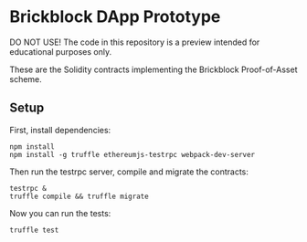 # Brickblock DApp Prototype

DO NOT USE! The code in this repository is a preview intended for educational purposes only. 

These are the Solidity contracts implementing the Brickblock Proof-of-Asset scheme.

## Setup

First, install dependencies:

    npm install
    npm install -g truffle ethereumjs-testrpc webpack-dev-server

Then run the testrpc server, compile and migrate the contracts:

    testrpc &
    truffle compile && truffle migrate

Now you can run the tests:

    truffle test
